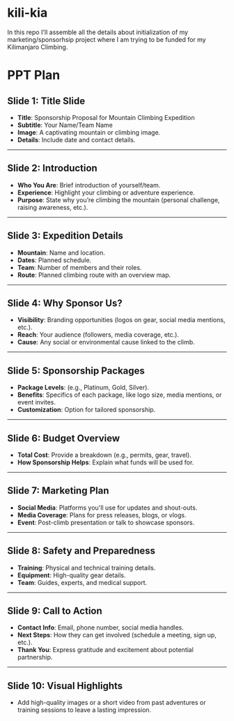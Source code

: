 # kili-kia
In this repo I'll assemble all the details about initialization of my marketing/sponsorhsip project where I am trying to 
be funded for my Kilimanjaro Climbing.

# PPT Plan

## Slide 1: Title Slide
- **Title**: Sponsorship Proposal for Mountain Climbing Expedition  
- **Subtitle**: Your Name/Team Name  
- **Image**: A captivating mountain or climbing image.  
- **Details**: Include date and contact details.

---

## Slide 2: Introduction
- **Who You Are**: Brief introduction of yourself/team.  
- **Experience**: Highlight your climbing or adventure experience.  
- **Purpose**: State why you’re climbing the mountain (personal challenge, raising awareness, etc.).

---

## Slide 3: Expedition Details
- **Mountain**: Name and location.  
- **Dates**: Planned schedule.  
- **Team**: Number of members and their roles.  
- **Route**: Planned climbing route with an overview map.  

---

## Slide 4: Why Sponsor Us?
- **Visibility**: Branding opportunities (logos on gear, social media mentions, etc.).  
- **Reach**: Your audience (followers, media coverage, etc.).  
- **Cause**: Any social or environmental cause linked to the climb.  

---

## Slide 5: Sponsorship Packages
- **Package Levels**: (e.g., Platinum, Gold, Silver).  
- **Benefits**: Specifics of each package, like logo size, media mentions, or event invites.  
- **Customization**: Option for tailored sponsorship.

---

## Slide 6: Budget Overview
- **Total Cost**: Provide a breakdown (e.g., permits, gear, travel).  
- **How Sponsorship Helps**: Explain what funds will be used for.

---

## Slide 7: Marketing Plan
- **Social Media**: Platforms you'll use for updates and shout-outs.  
- **Media Coverage**: Plans for press releases, blogs, or vlogs.  
- **Event**: Post-climb presentation or talk to showcase sponsors.  

---

## Slide 8: Safety and Preparedness
- **Training**: Physical and technical training details.  
- **Equipment**: High-quality gear details.  
- **Team**: Guides, experts, and medical support.  

---

## Slide 9: Call to Action
- **Contact Info**: Email, phone number, social media handles.  
- **Next Steps**: How they can get involved (schedule a meeting, sign up, etc.).  
- **Thank You**: Express gratitude and excitement about potential partnership.  

---

## Slide 10: Visual Highlights
- Add high-quality images or a short video from past adventures or training sessions to leave a lasting impression.
 
